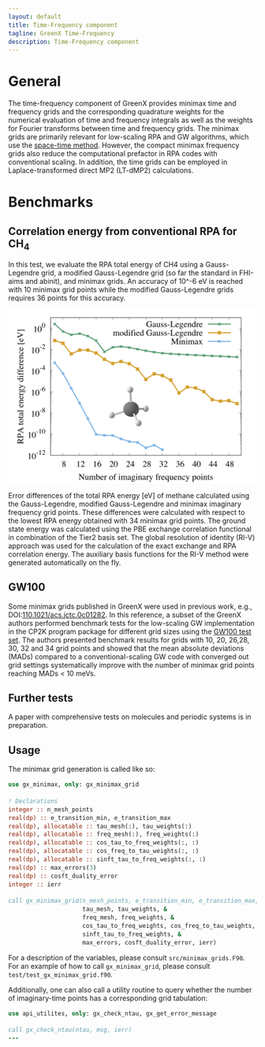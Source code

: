```yaml
---
layout: default
title: Time-Frequency component
tagline: GreenX Time-Frequency
description: Time-Frequency component
---
```

# General

The time-frequency component of GreenX provides minimax time and frequency grids and the corresponding quadrature weights for the numerical evaluation of time and frequency integrals as well as the weights for Fourier transforms between time and frequency grids. The minimax grids are primarily relevant for low-scaling RPA and GW algorithms, which use the [space-time method](https://journals.aps.org/prl/abstract/10.1103/PhysRevLett.74.1827). However, the compact minimax frequency grids also reduce the computational prefactor in RPA codes with conventional scaling. In addition, the time grids can be employed in Laplace-transformed direct MP2 (LT-dMP2) calculations.

# Benchmarks

## Correlation energy from conventional RPA for CH<sub>4</sub>

In this test, we evaluate the RPA total energy of CH4 using a Gauss-Legendre grid, a modified Gauss-Legendre grid (so far the standard in FHI-aims and abinit), and minimax grids. An accuracy of 10^-6 eV is reached with 10 minimax grid points while the modified Gauss-Legendre grids requires 36 points for this accuracy.

![CH4 benchmark](./img/ch4_bench.png)

Error differences of the total RPA energy [eV] of methane calculated using the Gauss-Legendre, modified Gauss-Legendre and minimax imaginary frequency grid points. These differences were calculated with respect to the lowest RPA energy obtained with 34 minimax grid points. The ground state energy was calculated using the PBE exchange correlation functional in combination of the Tier2 basis set. The global resolution of identity (RI-V) approach was used for the 
calculation of the exact exchange and RPA correlation energy. The auxiliary basis functions for the RI-V method were generated automatically on the fly.

## GW100

Some minimax grids published in GreenX were used in previous work, e.g., DOI:[110.1021/acs.jctc.0c01282](https://pubs.acs.org/doi/10.1021/acs.jctc.0c01282). In this reference, a subset of the GreenX authors performed benchmark tests for the low-scaling GW implementation in the CP2K program package for different grid sizes using the [GW100 test set](https://pubs.acs.org/doi/10.1021/acs.jctc.5b00453). The authors presented benchmark results for grids with 10, 20, 26,28, 30, 32 and 34 grid points and showed that the mean absolute deviations (MADs) compared to a conventional-scaling GW code with converged out grid settings systematically improve with the number of minimax grid points reaching MADs < 10 meVs.

## Further tests

A paper with comprehensive tests on molecules and periodic systems is in preparation. 

## Usage

The minimax grid generation is called like so:

```fortran
use gx_minimax, only: gx_minimax_grid

! Declarations
integer :: n_mesh_points
real(dp) :: e_transition_min, e_transition_max
real(dp), allocatable :: tau_mesh(:), tau_weights(:)
real(dp), allocatable :: freq_mesh(:), freq_weights(:)
real(dp), allocatable :: cos_tau_to_freq_weights(:, :)
real(dp), allocatable :: cos_freq_to_tau_weights(:, :)
real(dp), allocatable :: sinft_tau_to_freq_weights(:, :)
real(dp) :: max_errors(3)
real(dp) :: cosft_duality_error
integer :: ierr

call gx_minimax_grid(n_mesh_points, e_transition_min, e_transition_max, &
                     tau_mesh, tau_weights, &
                     freq_mesh, freq_weights, &
                     cos_tau_to_freq_weights, cos_freq_to_tau_weights, &
                     sinft_tau_to_freq_weights, &
                     max_errors, cosft_duality_error, ierr)
```

For a description of the variables, please consult `src/minimax_grids.F90`.
For an example of how to call `gx_minimax_grid`, please consult `test/test_gx_minimax_grid.f90`.

Additionally, one can also call a utility routine to query whether the 
number of imaginary-time points has a corresponding grid tabulation:

```fortran
use api_utilites, only: gx_check_ntau, gx_get_error_message

call gx_check_ntau(ntau, msg, ierr)
---
